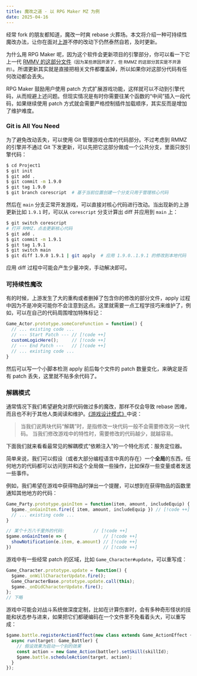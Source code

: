 ```yaml
---
title: 魔改之道 · 以 RPG Maker MZ 为例
date: 2025-04-16
---
```


经常 fork 的朋友都知道，魔改一时爽 rebase 火葬场。本文将介绍一种可持续性魔改办法，让你在面对<abbr title="原版">上游</abbr>不停的改动下仍然泰然自若，及时更新。

为什么用 RPG Maker 呢，因为这个软件会更新项目的引擎部分，你可以看一下它上一代 [RMMV 的这部分文件](https://github.com/rpgtkoolmv/corescript)<small>（因为某些原因开源了，但 RMMZ 的这部分其实是不开源的）</small>。所谓更新其实就是直接把相关文件都覆盖掉，所以如果你对这部分代码有任何改动都会丢失。

RPG Maker 鼓励用户使用 patch 方式扩展游戏功能，这样就可以不动到引擎代码，从而规避上述问题。但现实情况是有时你需要往某个函数的<q>中间</q>插入一段代码，如果继续使用 patch 方式就会需要严格控制插件加载顺序，其实反而是增加了维护难度。

### Git is All You Need

为了避免改动丢失，可以使用 Git 管理游戏仓库的代码部分。不过考虑到 RMMZ 的引擎并不通过 Git 下发更新，可以先把它这部分做成一个公共分支，里面只放引擎代码：

```bash
$ cd Project1
$ git init
$ git add .
$ git commit -m 1.9.0
$ git tag 1.9.0
$ git branch corescript  # 基于当前位置创建一个分支只用于管理核心代码
```

然后在 `main` 分支正常开发游戏，可以直接对核心代码进行改动。当出现新的上游更新比如 `1.9.1` 时，可以从 `corescript` 分支计算出 diff 并应用到 `main` 上：

```bash
$ git switch corescript
# 打开 RMMZ，点击更新核心代码
$ git add .
$ git commit -m 1.9.1
$ git tag 1.9.1
$ git switch main
$ git diff 1.9.0 1.9.1 | git apply  # 应用 1.9.0..1.9.1 的修改到本地代码
```

应用 diff 过程中可能会产生少量冲突，手动解决即可。

### 可持续性魔改

有的时候，上游发生了大的重构或者删掉了包含你的修改的部分文件，apply 过程中因为不是冲突可能你不会注意到这点。这里就需要一点工程学技巧来维护了，例如，可以在自己的代码周围增加特殊标记：

```js
Game_Actor.prototype.someCoreFunction = function() {
  // ... existing code ...
  // --- Start Patch --- // [!code ++]
  customLogicHere();     // [!code ++]
  // --- End Patch ---   // [!code ++]
  // ... existing code ...
}
```

然后可以写一个小脚本检测 apply 前后每个文件的 patch 数量变化，来确定是否有 patch 丢失，这里就不贴多余代码了。

### 解耦模式

通常情况下我们希望避免对原代码做过多的魔改，那样不仅会导致 rebase 困难，而且也不利于其他人类阅读和维护。[《游戏设计模式》](https://gpp.tkchu.me/decoupling-patterns.html)中说：

> 当我们说两块代码<q>解耦</q>时，是指修改一块代码一般不会需要修改另一块代码。 当我们修改游戏中的特性时，需要修改的代码越少，就越容易。

下面我们就来看看最常见的解耦模式<q>依赖注入</q>的一个特化形式：服务定位器。

简单来说，我们可以假设（或者大部分编程语言中真的存在）一个**全局**的东西，任何地方的代码都可以访问到并和这个全局做一些操作，比如保存一些变量或者发送一些事件。

例如，我们希望在游戏中获得物品时弹出一个提醒，可以想到在获得物品的函数里通知其他地方的代码：

```js
Game_Party.prototype.gainItem = function(item, amount, includeEquip) {
  $game._onGainItem.fire({ item, amount, includeEquip }) // [!code ++]
  // ... existing code ...
}

// 某个十万八千里外的代码:           // [!code ++]
$game.onGainItem(e => {              // [!code ++]
  showNotification(e.item, e.amount) // [!code ++]
})                                   // [!code ++]
```

游戏中有一些经常 patch 的区域，比如 `Game_Character#update`，可以重写成：

```js
Game_Character.prototype.update = function() {
  $game._onWillCharacterUpdate.fire();
  Game_CharacterBase.prototype.update.call(this);
  $game._onDidCharacterUpdate.fire();
};
// 下略
```

游戏中可能会对战斗系统做深度定制，比如在计算伤害时，会有多种奇形怪状的技能和状态参与进来，如果把它们都硬编码在一个文件里不免看着头大，可以重写成：

```ts
$game.battle.registerActionEffect(new class extends Game_ActionEffect {
  async run(target: Game_Battler) {
    // 假设效果为启动一个别的效果
    const action = new Game_Action(battler).setSkill(skillId);
    $game.battle.scheduleAction(target, action);
  }
});
```
